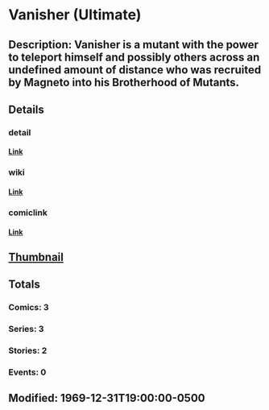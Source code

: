 # Vanisher (Ultimate)
## Description: Vanisher is a mutant with the power to teleport himself and possibly others across an undefined amount of distance who was recruited by Magneto into his Brotherhood of Mutants.
## Details
### detail
#### [Link](http://marvel.com/characters/2466/vanisher?utm_campaign=apiRef&utm_source=225578a89fc76f3d20fbffda5d17a88d)
### wiki
#### [Link](http://marvel.com/universe/Vanisher_%28Ultimate%29?utm_campaign=apiRef&utm_source=225578a89fc76f3d20fbffda5d17a88d)
### comiclink
#### [Link](http://marvel.com/comics/characters/1009689/vanisher_ultimate?utm_campaign=apiRef&utm_source=225578a89fc76f3d20fbffda5d17a88d)
## [Thumbnail](http://i.annihil.us/u/prod/marvel/i/mg/b/40/image_not_available.jpg)
## Totals
### Comics: 3
### Series: 3
### Stories: 2
### Events: 0
## Modified: 1969-12-31T19:00:00-0500